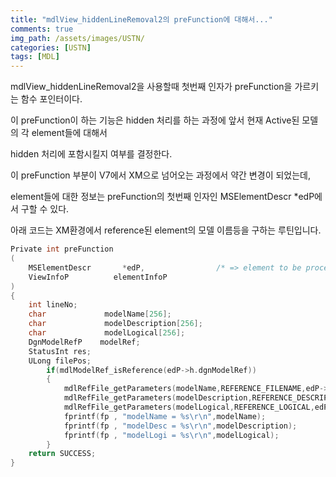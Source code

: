 ```yaml
---
title: "mdlView_hiddenLineRemoval2의 preFunction에 대해서..."
comments: true 
img_path: /assets/images/USTN/
categories: [USTN]
tags: [MDL]
---
```


mdlView_hiddenLineRemoval2을 사용할때 첫번째 인자가 preFunction을 가르키는 함수 포인터이다.

이 preFunction이 하는 기능은 hidden 처리를 하는 과정에 앞서 현재 Active된 모델의 각 element들에 대해서

hidden 처리에 포함시킬지 여부를 결정한다.

이 preFunction 부분이 V7에서 XM으로 넘어오는 과정에서 약간 변경이 되었는데,

element들에 대한 정보는 preFunction의 첫번째 인자인 MSElementDescr *edP에서 구할 수 있다.

아래 코드는 XM환경에서 reference된 element의 모델 이름등을 구하는 루틴입니다.
```c
Private int preFunction
(
    MSElementDescr       *edP,                /* => element to be processed */
    ViewInfoP          elementInfoP
)
{
    int lineNo;
    char             modelName[256];
    char             modelDescription[256];
    char             modelLogical[256];
    DgnModelRefP    modelRef;
    StatusInt res;
    ULong filePos;
        if(mdlModelRef_isReference(edP->h.dgnModelRef))
        {
            mdlRefFile_getParameters(modelName,REFERENCE_FILENAME,edP->h.dgnModelRef);
            mdlRefFile_getParameters(modelDescription,REFERENCE_DESCRIPTION,edP->h.dgnModelRef);
            mdlRefFile_getParameters(modelLogical,REFERENCE_LOGICAL,edP->h.dgnModelRef);
            fprintf(fp , "modelName = %s\r\n",modelName);
            fprintf(fp , "modelDesc = %s\r\n",modelDescription);
            fprintf(fp , "modelLogi = %s\r\n",modelLogical);
        }
    return SUCCESS;
}
```